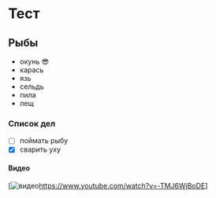 # Тест

## Рыбы

* окунь :sunglasses:
* карась
* язь
* сельдь
* пила
* лещ

### Список дел
* [ ] поймать рыбу
* [x] сварить уху

#### Видео

[![видео](https://bipbap.ru/wp-content/uploads/2017/05/1259_more1.jpg)https://www.youtube.com/watch?v=-TMJ6WjBoDE]